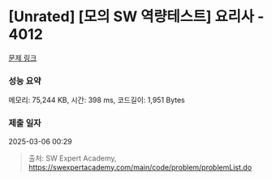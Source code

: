# [Unrated] [모의 SW 역량테스트] 요리사 - 4012 

[문제 링크](https://swexpertacademy.com/main/code/problem/problemDetail.do?contestProbId=AWIeUtVakTMDFAVH) 

### 성능 요약

메모리: 75,244 KB, 시간: 398 ms, 코드길이: 1,951 Bytes

### 제출 일자

2025-03-06 00:29



> 출처: SW Expert Academy, https://swexpertacademy.com/main/code/problem/problemList.do